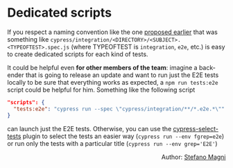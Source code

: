 # Dedicated scripts

If you respect a naming convention like the one [proposed earlier](opening-cypress.md) that was something like `cypress/integration/<DIRECTORY>/<SUBJECT>.<TYPEOFTEST>.spec.js` (where TYPEOFTEST is `integration`, `e2e`, etc.) is easy to create dedicated scripts for each kind of tests.

It could be helpful even **for other members of the team**: imagine a back-ender that is going to release an update and want to run just the E2E tests locally to be sure that everything works as expected, a `npm run tests:e2e` script could be helpful for him. Something like the following script

```json
"scripts": {
  "tests:e2e": "cypress run --spec \"cypress/integration/**/*.e2e.*\""
}
```

can launch just the E2E tests. Otherwise, you can use the [cypress-select-tests](https://github.com/bahmutov/cypress-select-tests) plugin to select the tests an easier way (`cypress run --env fgrep=e2e`) or run only the tests with a particular title (`cypress run --env grep='E2E'`)

<p style='text-align: right;'>Author: <a href="about-us.md#stefano-magni">Stefano Magni</a></p>
